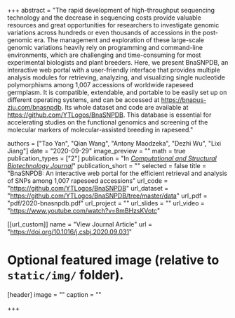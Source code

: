 +++
abstract = "The rapid development of high-throughput sequencing technology and the decrease in sequencing costs provide valuable resources and great opportunities for researchers to investigate genomic variations across hundreds or even thousands of accessions in the post-genomic era. The management and exploration of these large-scale genomic variations heavily rely on programming and command-line environments, which are challenging and time-consuming for most experimental biologists and plant breeders. Here, we present BnaSNPDB, an interactive web portal with a user-friendly interface that provides multiple analysis modules for retrieving, analyzing, and visualizing single nucleotide polymorphisms among 1,007 accessions of worldwide rapeseed germplasm. It is compatible, extendable, and portable to be easily set up on different operating systems, and can be accessed at https://bnapus-zju.com/bnasnpdb. Its whole dataset and code are available at https://github.com/YTLogos/BnaSNPDB. This database is essential for accelerating studies on the functional genomics and screening of the molecular markers of molecular-assisted breeding in rapeseed."

authors = ["Tao Yan", "Qian Wang", "Antony Maodzeka", "Dezhi Wu", "Lixi Jiang"]
date = "2020-09-29"
image_preview = ""
math = true
publication_types = ["2"]
publication = "In [*Computational and Structural Biotechnology Journal*](https://doi.org/10.1016/j.csbj.2020.09.031)"
publication_short = ""
selected = false
title = "BnaSNPDB: An interactive web portal for the efficient retrieval and analysis of SNPs among 1,007 rapeseed accessions"
url_code = "https://github.com/YTLogos/BnaSNPDB"
url_dataset = "https://github.com/YTLogos/BnaSNPDB/tree/master/data"
url_pdf = "pdf/2020-bnasnpdb.pdf"
url_project = ""
url_slides = ""
url_video = "https://www.youtube.com/watch?v=8mBHzsKVotc"

[[url_custom]]
name = "View Journal Article"
url = "https://doi.org/10.1016/j.csbj.2020.09.031"

# Optional featured image (relative to `static/img/` folder).
[header]
image = ""
caption = ""

+++
